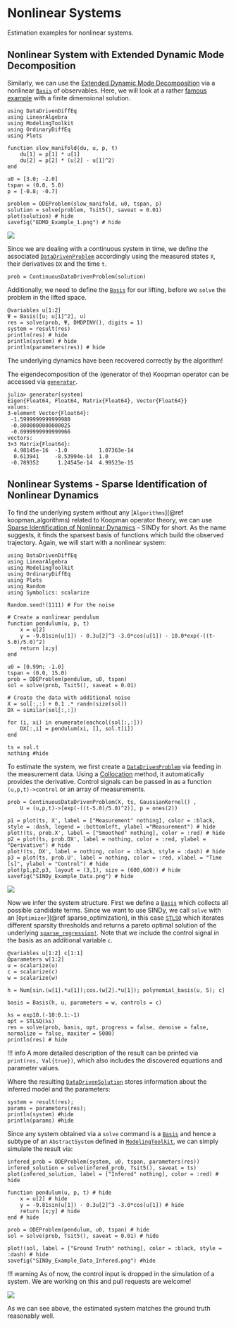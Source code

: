 # Nonlinear Systems

Estimation examples for nonlinear systems.

## Nonlinear System with Extended Dynamic Mode Decomposition

Similarly, we can use the [Extended Dynamic Mode Decomposition](https://link.springer.com/article/10.1007/s00332-015-9258-5) via a nonlinear [`Basis`](@ref) of observables. Here, we will look at a rather [famous example](https://arxiv.org/pdf/1510.03007.pdf) with a finite dimensional solution.

```@example 3
using DataDrivenDiffEq
using LinearAlgebra
using ModelingToolkit
using OrdinaryDiffEq
using Plots

function slow_manifold(du, u, p, t)
    du[1] = p[1] * u[1]
    du[2] = p[2] * (u[2] - u[1]^2)
end

u0 = [3.0; -2.0]
tspan = (0.0, 5.0)
p = [-0.8; -0.7]

problem = ODEProblem(slow_manifold, u0, tspan, p)
solution = solve(problem, Tsit5(), saveat = 0.01)
plot(solution) # hide
savefig("EDMD_Example_1.png") # hide
```
![](EDMD_Example_1.png)

Since we are dealing with a continuous system in time, we define the associated [`DataDrivenProblem`](@ref) accordingly using the measured states `X`, their derivatives `DX` and the time `t`.

```@example 3
prob = ContinuousDataDrivenProblem(solution)
```
Additionally, we need to define the [`Basis`](@ref) for our lifting, before we `solve` the problem in the lifted space.

```@example 3
@variables u[1:2]
Ψ = Basis([u; u[1]^2], u)
res = solve(prob, Ψ, DMDPINV(), digits = 1)
system = result(res)
println(res) # hide
println(system) # hide
println(parameters(res)) # hide
```

The underlying dynamics have been recovered correctly by the algorithm!

The eigendecomposition of the (generator of the) Koopman operator can be accessed via [`generator`](@ref).

```@example 3
julia> generator(system)
Eigen{Float64, Float64, Matrix{Float64}, Vector{Float64}}
values:
3-element Vector{Float64}:
 -1.5999999999999988
 -0.8000000000000025
 -0.6999999999999966
vectors:
3×3 Matrix{Float64}:
  4.98145e-16  -1.0          1.07363e-14
  0.613941     -8.53994e-14  1.0
 -0.789352      1.24545e-14  4.99523e-15
```

## Nonlinear Systems - Sparse Identification of Nonlinear Dynamics

To find the underlying system without any [`Algorithms`](@ref koopman_algorithms) related to Koopman operator theory, we can use  [Sparse Identification of Nonlinear Dynamics](https://www.pnas.org/content/113/15/3932) - SINDy for short. As the name suggests, it finds the sparsest basis of functions which build the observed trajectory. Again, we will start with a nonlinear system:

```@example 1
using DataDrivenDiffEq
using LinearAlgebra
using ModelingToolkit
using OrdinaryDiffEq
using Plots
using Random
using Symbolics: scalarize

Random.seed!(1111) # For the noise

# Create a nonlinear pendulum
function pendulum(u, p, t)
    x = u[2]
    y = -9.81sin(u[1]) - 0.3u[2]^3 -3.0*cos(u[1]) - 10.0*exp(-((t-5.0)/5.0)^2)
    return [x;y]
end

u0 = [0.99π; -1.0]
tspan = (0.0, 15.0)
prob = ODEProblem(pendulum, u0, tspan)
sol = solve(prob, Tsit5(), saveat = 0.01)

# Create the data with additional noise
X = sol[:,:] + 0.1 .* randn(size(sol))
DX = similar(sol[:,:])

for (i, xi) in enumerate(eachcol(sol[:,:]))
    DX[:,i] = pendulum(xi, [], sol.t[i])
end

ts = sol.t
nothing #hide
```

To estimate the system, we first create a [`DataDrivenProblem`](@ref) via feeding in the measurement data.
Using a [Collocation](@ref) method, it automatically provides the derivative. Control signals can be passed
in as a function `(u,p,t)->control` or an array of measurements.

```@example 1
prob = ContinuousDataDrivenProblem(X, ts, GaussianKernel() ,
    U = (u,p,t)->[exp(-((t-5.0)/5.0)^2)], p = ones(2))

p1 = plot(ts, X', label = ["Measurement" nothing], color = :black, style = :dash, legend = :bottomleft, ylabel ="Measurement") # hide
plot!(ts, prob.X', label = ["Smoothed" nothing], color = :red) # hide
p2 = plot(ts, prob.DX', label = nothing, color = :red, ylabel = "Derivative") # hide
plot!(ts, DX', label = nothing, color = :black, style = :dash) # hide
p3 = plot(ts, prob.U', label = nothing, color = :red, xlabel = "Time [s]", ylabel = "Control") # hide
plot(p1,p2,p3, layout = (3,1), size = (600,600)) # hide
savefig("SINDy_Example_Data.png") # hide
```
![](SINDy_Example_Data.png)

Now we infer the system structure. First we define a [`Basis`](@ref) which collects all possible candidate terms.
Since we want to use SINDy, we call `solve` with an [`Optimizer`](@ref sparse_optimization), in this case [`STLSQ`](@ref) which iterates different sparsity thresholds
and returns a pareto optimal solution of the underlying [`sparse_regression!`](@ref). Note that we include the control signal in the basis as an additional variable `c`.

```@example 1
@variables u[1:2] c[1:1]
@parameters w[1:2]
u = scalarize(u)
c = scalarize(c)
w = scalarize(w)

h = Num[sin.(w[1].*u[1]);cos.(w[2].*u[1]); polynomial_basis(u, 5); c]

basis = Basis(h, u, parameters = w, controls = c)

λs = exp10.(-10:0.1:-1)
opt = STLSQ(λs)
res = solve(prob, basis, opt, progress = false, denoise = false, normalize = false, maxiter = 5000)
println(res) # hide
```

!!! info
    A more detailed description of the result can be printed via `print(res, Val{true})`, which also includes the discovered equations and parameter values.

Where the resulting [`DataDrivenSolution`](@ref) stores information about the inferred model and the parameters:

```@example 1
system = result(res);
params = parameters(res);
println(system) #hide
println(params) #hide
```

Since any system obtained via a `solve` command is a [`Basis`](@ref) and hence a subtype of an `AbstractSystem` defined in [`ModelingToolkit`](https://github.com/SciML/ModelingToolkit.jl), we can simply simulate the result via:

```@example 1
infered_prob = ODEProblem(system, u0, tspan, parameters(res))
infered_solution = solve(infered_prob, Tsit5(), saveat = ts)
plot(infered_solution, label = ["Infered" nothing], color = :red) # hide

function pendulum(u, p, t) # hide
    x = u[2] # hide
    y = -9.81sin(u[1]) - 0.3u[2]^3 -3.0*cos(u[1]) # hide
    return [x;y] # hide
end # hide

prob = ODEProblem(pendulum, u0, tspan) # hide
sol = solve(prob, Tsit5(), saveat = 0.01) # hide

plot!(sol, label = ["Ground Truth" nothing], color = :black, style = :dash) # hide
savefig("SINDy_Example_Data_Infered.png") #hide
```

!!! warning
    As of now, the control input is dropped in the simulation of a system. We are working on this and pull requests are welcome!

![](SINDy_Example_Data_Infered.png)

As we can see above, the estimated system matches the ground truth reasonably well.
